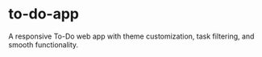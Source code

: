 # to-do-app
A responsive To-Do web app with theme customization, task filtering, and smooth functionality.
